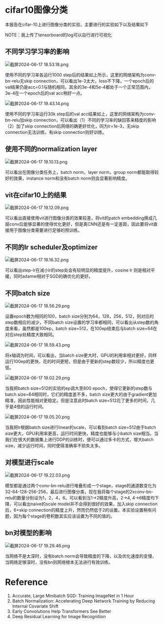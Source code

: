 # cifar10图像分类

本报告在cifar-10上进行图像分类的实验，主要进行的实验如下以及结果如下

NOTE：我上传了tensorboard的log可以自行进行可视化

## 不同学习学习率的影响

![截屏2024-06-17 18.53.18.png](pics/2024-06-17_18.53.18.png)

使用不同的学习率各运行1000 step后的结果如上所示，这里的网络架构为conv-bn-relu无skip connection，可以看出1e-3太大，loss不下降，一个epoch后的val结果仍是acc=0.1与随机相同，其余的3e-4和5e-4都处于一个正常范围内，3e-4在一个epoch后的val acc稍好一点。

![截屏2024-06-17 19.43.14.png](pics/2024-06-17_19.43.14.png)

使用不同的学习率运行30k step后的val acc结果如上，这里的网络架构为conv-bn-relu加skip connection，可以看出（1）不同的学习率的缺回答来精度的影响（2）加了skip connection后网络的确更好优化，同为lr=1e-3，无skip connection无法训练，有skip connection则好训练。

## 使用不同的normalization layer

![截屏2024-06-17 19.10.13.png](pics/2024-06-17_19.10.13.png)

可以看出在图像分类任务上，batch norm，layer norm，group norm都能取得较好的效果，instance norm和没有batch norm则会显著影响精度。

## vit在cifar10上的结果

![截屏2024-06-17 19.12.09.png](pics/2024-06-17_19.12.09.png)

可以看出直接使用vit进行图像分类的效果较差，将vit的patch embedding换成几层conv后能够显著的使得优化更好，但是离CNN还是有一定差距，因此要将vit直接用于图像分类需要进行足够的预训练。

## 不同的lr scheduler及optimizer

![截屏2024-06-17 19.16.32.png](pics/2024-06-17_19.16.32.png)

可以看出step-lr在减小lr的step处会有较明显的精度提升，cosine lr 则是相对平缓，同时adamw相对于SGD的确优化的更好。

## 不同batch size

![截屏2024-06-17 18.56.29.png](pics/2024-06-17_18.56.29.png)

设置epoch数为相同的100，batch size分别为64，128，256，512，则对应的step数相应的减少，不同batch size设置的学习率都相同，可以看出从step数的角度来看，虽然都是100ep，batch size=512，在100ep结束后与batch size=64在对应step处精度大致相同。

![截屏2024-06-17 18.59.43.png](pics/2024-06-17_18.59.43.png)

将x轴调为时间，可以看出，当batch size更大时，GPU的利用率相对更好，同样运行100ep的更快，花的时间更短，但是由于更新的step数较少，所以精度也更低。

![截屏2024-06-17 19.02.29.png](pics/2024-06-17_19.02.29.png)

当我把batch size=512的实验的ep调大至800 epoch，使得它更新的step数与batch size=64相同时，它们的精度差不多，batch size更大的由于gradient更加精准，因此性能相对更稳定。但是注意此时batch size=512花了更多的时间，几乎是4倍的运行时间。

![截屏2024-06-17 19.05.20.png](pics/2024-06-17_19.05.20.png)

当我把lr根据batch size进行linear的scale，可以看到batch size=512由于batch size更大，GPU利用率更高，运行时间更快，精度也能够与小batch size相当。当我们在很大的数据集上进行DDP的训练时，便可以通过多卡的方式，增大batch size，减少运行时间，同时使得准确率不损失太多。

## 对模型进行scale

![截屏2024-06-17 19.22.03.png](pics/2024-06-17_19.22.03.png)

模型都是通过两个conv-bn-relu进行堆叠形成一个stage，stage的通道数变化为32-64-128-256-256，最后进行图像分类，现在我将每个stage的2xconv-bn-relu的数量分别设为1，2，4，6。可以看到当1→2精度升高，2→4, 4→6精度均下降，可以看出naive的scale model并不会得到很好的效果，加入skip connection后，6+skip connection的精度上升，然而仍然低于2的设置。本实验设置稍有问题，因为每个stage的卷积数其实应该设置为不同的值的。

## bn对模型的影响

![截屏2024-06-17 19.29.46.png](pics/2024-06-17_19.29.46.png)

当网络不是太深时，没有batch norm会导致精度的下降，以及优化速度的变慢，当网络足够深时，没有bn则网络根本无法进行有效训练。

# Reference

1. Accurate, Large Minibatch SGD: Training ImageNet in 1 Hour
2. Batch Normalization: Accelerating Deep Network Training by Reducing Internal Covariate Shift
3. Early Convolutions Help Transformers See Better
4. Deep Residual Learning for Image Recognition
